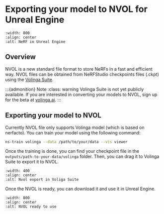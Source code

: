 # Exporting your model to NVOL for Unreal Engine

 ```{image} ./imgs/desolation_unreal.png
 :width: 800 
 :align: center 
 :alt: NeRF in Unreal Engine 
 ``` 

## Overview

NVOL is a new standard file format to store NeRFs in a fast and efficient way. NVOL files can be obtained from NeRFStudio checkpoints files (.ckpt) using the [Volinga Suite](https://volinga.ai/).

:::{admonition} Note
:class: warning
Volinga Suite is not yet publicly available. If you are interested in converting your models to NVOL, sign up for the beta at [volinga.ai](https://volinga.ai).
:::


## Exporting your model to NVOL
Currently NVOL file only supports Volinga model (which is based on nerfacto). You can train your model using the following command:

```bash
ns-train volinga --data /path/to/your/data --vis viewer
```

Once the training is done, you can find your checkpoint file in the `outputs/path-to-your-data/volinga` folder. Then, you can drag it to Volinga Suite to export it to NVOL.

 ```{image} ./imgs/export_nvol.png 
 :width: 400 
 :align: center 
 :alt: Nvol export in Voliga Suite 
 ``` 

Once the NVOL is ready, you can download it and use it in Unreal Engine.

 ```{image} ./imgs/nvol_ready.png 
 :width: 800 
 :align: center 
 :alt: NVOL ready to use 
 ``` 